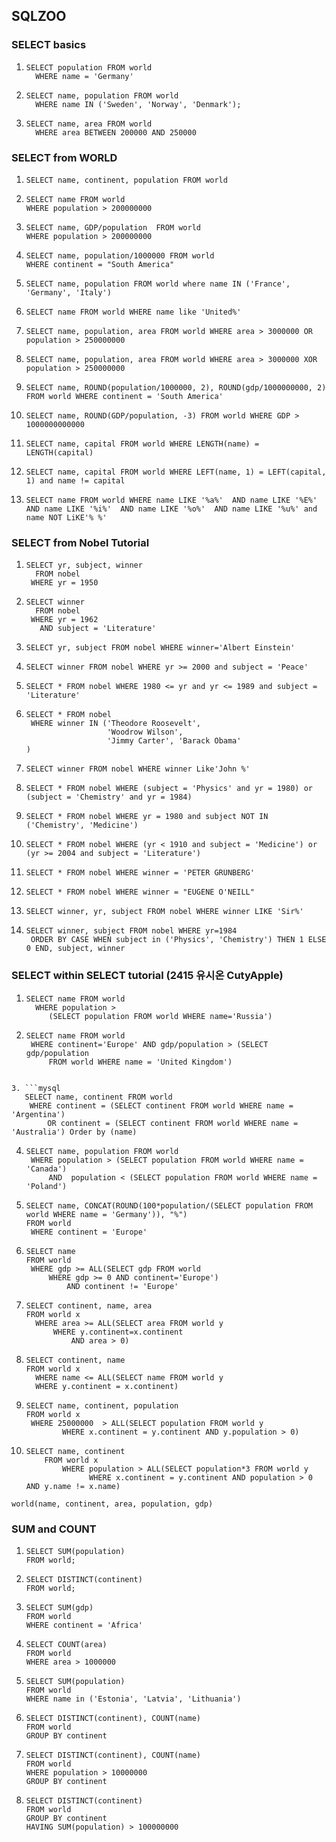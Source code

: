 ## SQLZOO



### SELECT basics

1. ```mysql
   SELECT population FROM world
     WHERE name = 'Germany'
   ```

2. ```mysql
   SELECT name, population FROM world
     WHERE name IN ('Sweden', 'Norway', 'Denmark');
   ```

3. ```
   SELECT name, area FROM world
     WHERE area BETWEEN 200000 AND 250000
   ```



### SELECT from WORLD

1. ```mysql
   SELECT name, continent, population FROM world
   ```

2. ```mysql
   SELECT name FROM world
   WHERE population > 200000000
   ```

3. ```msyql
   SELECT name, GDP/population  FROM world
   WHERE population > 200000000
   ```

4. ```mysql
   SELECT name, population/1000000 FROM world
   WHERE continent = "South America"
   ```

5. ```mysql
   SELECT name, population FROM world where name IN ('France', 'Germany', 'Italy')
   ```

6. ```mysql
   SELECT name FROM world WHERE name like 'United%'
   ```

7. ```mysql
   SELECT name, population, area FROM world WHERE area > 3000000 OR population > 250000000
   ```

8. ```mysql
   SELECT name, population, area FROM world WHERE area > 3000000 XOR population > 250000000
   ```

9. ```mysql
   SELECT name, ROUND(population/1000000, 2), ROUND(gdp/1000000000, 2) FROM world WHERE continent = 'South America' 
   ```

10. ```mysql
    SELECT name, ROUND(GDP/population, -3) FROM world WHERE GDP > 1000000000000
    ```

11. ``` mysql
    SELECT name, capital FROM world WHERE LENGTH(name) = LENGTH(capital)
    ```

12. ```mysql
    SELECT name, capital FROM world WHERE LEFT(name, 1) = LEFT(capital, 1) and name != capital
    ```

13. ```mysql
    SELECT name FROM world WHERE name LIKE '%a%'  AND name LIKE '%E%' AND name LIKE '%i%'  AND name LIKE '%o%'  AND name LIKE '%u%' and name NOT LiKE'% %'
    ```



### SELECT from Nobel Tutorial

1. ```mysql
   SELECT yr, subject, winner
     FROM nobel
    WHERE yr = 1950
   ```

2. ```mysql
   SELECT winner
     FROM nobel
    WHERE yr = 1962
      AND subject = 'Literature'
   ```

3. ```mysql
   SELECT yr, subject FROM nobel WHERE winner='Albert Einstein'
   ```

4. ```mysql
   SELECT winner FROM nobel WHERE yr >= 2000 and subject = 'Peace'
   ```

5. ```mysql
   SELECT * FROM nobel WHERE 1980 <= yr and yr <= 1989 and subject = 'Literature'
   ```

6. ```mysql
   SELECT * FROM nobel
    WHERE winner IN ('Theodore Roosevelt',
                     'Woodrow Wilson',
                     'Jimmy Carter', 'Barack Obama'
   )
   ```

7. ```mysql
   SELECT winner FROM nobel WHERE winner Like'John %'
   ```

8. ```mysql
   SELECT * FROM nobel WHERE (subject = 'Physics' and yr = 1980) or (subject = 'Chemistry' and yr = 1984)
   ```

9. ```mysql
   SELECT * FROM nobel WHERE yr = 1980 and subject NOT IN ('Chemistry', 'Medicine')
   ```

10. ```mysql
    SELECT * FROM nobel WHERE (yr < 1910 and subject = 'Medicine') or (yr >= 2004 and subject = 'Literature')
    ```

11. ```mysql
    SELECT * FROM nobel WHERE winner = 'PETER GRÜNBERG'
    ```

12. ```mysql
    SELECT * FROM nobel WHERE winner = "EUGENE O'NEILL"
    ```

13. ```mysql
    SELECT winner, yr, subject FROM nobel WHERE winner LIKE 'Sir%' 
    ```

14. ```mysql
    SELECT winner, subject FROM nobel WHERE yr=1984
     ORDER BY CASE WHEN subject in ('Physics', 'Chemistry') THEN 1 ELSE 0 END, subject, winner
    ```



### SELECT within SELECT tutorial (2415 유시온 CutyApple)

1. ```mysql
   SELECT name FROM world
     WHERE population >
        (SELECT population FROM world WHERE name='Russia')
   ```
   
2. ```mysql
   SELECT name FROM world 
   	WHERE continent='Europe' AND gdp/population > (SELECT gdp/population
       	FROM world WHERE name = 'United Kingdom')
   ```
```
   
3. ```mysql
   SELECT name, continent FROM world 
   	WHERE continent = (SELECT continent FROM world WHERE name = 'Argentina') 
   		OR continent = (SELECT continent FROM world WHERE name = 'Australia') Order by (name)
```

4. ```mysql
   SELECT name, population FROM world 
   	WHERE population > (SELECT population FROM world WHERE name = 'Canada')
   		AND  population < (SELECT population FROM world WHERE name = 'Poland') 
   ```

5. ```mysql
   SELECT name, CONCAT(ROUND(100*population/(SELECT population FROM world WHERE name = 'Germany')), "%")
   FROM world
	WHERE continent = 'Europe'
   ```
   
6. ```mysql
   SELECT name 
   FROM world 
   	WHERE gdp >= ALL(SELECT gdp FROM world 
        WHERE gdp >= 0 AND continent='Europe') 
   			AND continent != 'Europe'
   ```
   
7. ```mysql
   SELECT continent, name, area 
   FROM world x
     WHERE area >= ALL(SELECT area FROM world y 
         WHERE y.continent=x.continent
             AND area > 0)
   ```

8. ```mysql
   SELECT continent, name 
   FROM world x
     WHERE name <= ALL(SELECT name FROM world y 
     WHERE y.continent = x.continent)
   ```
   
9. ```mysql
   SELECT name, continent, population
   FROM world x
   	WHERE 25000000  > ALL(SELECT population FROM world y 
           WHERE x.continent = y.continent AND y.population > 0)
   
   ```
10. ```mysql
    SELECT name, continent
        FROM world x
        	WHERE population > ALL(SELECT population*3 FROM world y 
                  WHERE x.continent = y.continent AND population > 0 AND y.name != x.name)
    ```

```
world(name, continent, area, population, gdp)
```



### SUM and COUNT

1. ```mysql
   SELECT SUM(population)
   FROM world;
   ```

2. ```mysql
   SELECT DISTINCT(continent)
   FROM world;
   ```

3. ```mysql
   SELECT SUM(gdp)
   FROM world
   WHERE continent = 'Africa'
   ```

4. ```mysql
   SELECT COUNT(area)
   FROM world
   WHERE area > 1000000
   ```

5. ```mysql
   SELECT SUM(population)
   FROM world
   WHERE name in ('Estonia', 'Latvia', 'Lithuania')
   ```

6. ```mysql
   SELECT DISTINCT(continent), COUNT(name)
   FROM world
   GROUP BY continent
   ```

7. ```mysql
   SELECT DISTINCT(continent), COUNT(name)
   FROM world
   WHERE population > 10000000
   GROUP BY continent 
   ```

8. ```mysql
   SELECT DISTINCT(continent)
   FROM world
   GROUP BY continent 
   HAVING SUM(population) > 100000000
   ```

